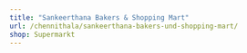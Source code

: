 ```yaml
---
title: "Sankeerthana Bakers & Shopping Mart"
url: /chennithala/sankeerthana-bakers-und-shopping-mart/
shop: Supermarkt
---
```

